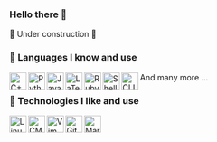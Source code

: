 ### Hello there 👋

:construction: Under construction :construction:

### 💾 Languages I know and use

[<img align="left" alt="C++" height="30px" src="https://upload.wikimedia.org/wikipedia/commons/thumb/1/18/ISO_C%2B%2B_Logo.svg/1200px-ISO_C%2B%2B_Logo.svg.png"/>](https://en.wikipedia.org/wiki/C%2B%2B)
[<img align="left" alt="Python" height="30px" src="https://upload.wikimedia.org/wikipedia/commons/thumb/f/f8/Python_logo_and_wordmark.svg/1920px-Python_logo_and_wordmark.svg.png"/>](https://en.wikipedia.org/wiki/Python_(programming_language))
[<img align="left" alt="Java" height="30px" src="https://upload.wikimedia.org/wikipedia/en/thumb/3/30/Java_programming_language_logo.svg/800px-Java_programming_language_logo.svg.png"/>](https://en.wikipedia.org/wiki/Java_(programming_language))
[<img align="left" alt="LaTeX" height="30px" src="https://upload.wikimedia.org/wikipedia/commons/thumb/7/73/Ruby_logo.svg/1024px-Ruby_logo.svg.png"/>](https://en.wikipedia.org/wiki/Ruby_(programming_language))
[<img align="left" alt="Ruby" height="30px" src="https://upload.wikimedia.org/wikipedia/commons/thumb/4/45/LaTeX_project_logo_bird.svg/1920px-LaTeX_project_logo_bird.svg.png"/>](https://en.wikipedia.org/wiki/LaTeX)
[<img align="left" alt="Shell" height="30px" src="https://upload.wikimedia.org/wikipedia/commons/thumb/4/4b/Bash_Logo_Colored.svg/512px-Bash_Logo_Colored.svg.png"/>](https://en.wikipedia.org/wiki/Bash_(Unix_shell))
[<img align="left" alt="CLIPS" height="30px" src="http://www.clipsrules.net/clipslogo.png"/>](https://en.wikipedia.org/wiki/CLIPS)


And many more ...

  
### 🚀 Technologies I like and use

[<img align="left" alt="Linux" height="30px" src="https://upload.wikimedia.org/wikipedia/commons/thumb/3/35/Tux.svg/800px-Tux.svg.png"/>](https://en.wikipedia.org/wiki/Linux)
[<img align="left" alt="CMake" height="30px" src="https://upload.wikimedia.org/wikipedia/commons/thumb/1/13/Cmake.svg/600px-Cmake.svg.png"/>](https://en.wikipedia.org/wiki/CMake)
[<img align="left" alt="Vim" height="30px" src="https://upload.wikimedia.org/wikipedia/commons/thumb/9/9f/Vimlogo.svg/1024px-Vimlogo.svg.png"/>](https://en.wikipedia.org/wiki/Vim_(text_editor))
[<img align="left" alt="Git" height="30px" src="https://upload.wikimedia.org/wikipedia/commons/thumb/e/e0/Git-logo.svg/1280px-Git-logo.svg.png"/>](https://en.wikipedia.org/wiki/Git)
[<img align="left" alt="Markdown" height="30px" src="https://upload.wikimedia.org/wikipedia/commons/thumb/4/48/Markdown-mark.svg/1920px-Markdown-mark.svg.png"/>](https://en.wikipedia.org/wiki/Markdown)
